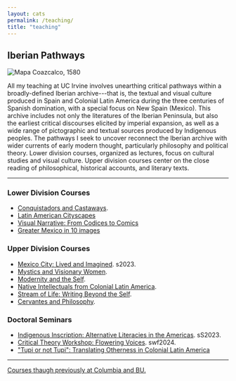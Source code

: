 ```yaml
---
layout: cats
permalink: /teaching/
title: "teaching"
---
```


## Iberian Pathways 

![Mapa Coazcalco, 1580](https://materialescartografiamexicana.files.wordpress.com/2014/04/1186-oyb-7272-a.jpg)

All my teaching at UC Irvine involves unearthing critical pathways within a broadly-defined Iberian archive---that is, the textual and visual culture produced in Spain and Colonial Latin America during the three centuries of Spanish domination, with a special focus on New Spain (Mexico). This archive includes not only the literatures of the Iberian Peninsula, but also the earliest critical discourses elicited by imperial expansion, as well as a wide range of pictographic and textual sources produced by Indigenous peoples. The pathways I seek to uncover reconnect the Iberian archive with wider currents of early modern thought, particularly philosophy and political theory. Lower division courses, organized as lectures, focus on cultural studies and visual culture. Upper division courses center on the close reading of philosophical, historical accounts, and literary texts.

---

### Lower Division Courses

- [Conquistadors and Castaways](/castaways/).
- [Latin American Cityscapes]()
- [Visual Narrative: From Codices to Comics]()
- [Greater Mexico in 10 images]()

### Upper Division Courses
- [Mexico City: Lived and Imagined](). s2023.
- [Mystics and Visionary Women](/misticas/).
- [Modernity and the Self](/modern-self/).
- [Native Intellectuals from Colonial Latin America](/native-historians/).
- [Stream of Life: Writing Beyond the Self](/beyond-self/).
- [Cervantes and Philosophy](/cervantes/).

### Doctoral Seminars
- [Indigenous Inscription: Alternative Literacies in the Americas](). sS2023.
- [Critical Theory Workshop: Flowering Voices](). swf2024.
- ["Tupi or not Tupi": Translating Otherness in Colonial Latin America](/translation-seminar/)

--- 

[Courses thaugh previously at Columbia and BU.](/past-courses/)

